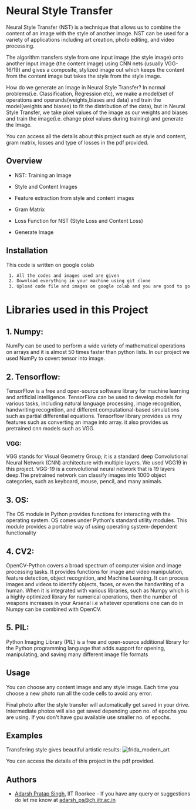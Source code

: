 
# Neural Style Transfer
Neural Style Transfer (NST) is a technique that allows us to combine the content of an image with the style of another image.
NST can be used for a variety of applications including art creation, photo editing, and video processing.

The algorithm transfers style from one input image (the style image) onto another input image (the content image) using CNN nets (usually VGG-16/19) and gives a composite, stylized image out which keeps the content from the content image but takes the style from the style image.

How do we generate an Image in Neural Style Transfer?
In normal problems(i.e. Classification, Regression etc), we make a model(set of operations and operands(weights,biases and data) and train the model(weights and biases) to fit the distribution of the data), but in Neural Style Transfer, we take pixel values of the image as our weights and biases and train the image(i.e. change pixel values during training) and generate the Image. 

You can access all the details about this project such as style and content, gram matrix, losses and type of losses in the pdf provided.





## Overview

- NST: Training an Image

- Style and Content Images

- Feature extraction from style and content images

- Gram Matrix

- Loss Function for NST (Style Loss and Content Loss)

- Generate Image




## Installation

This code is written on google colab

```bash
 1. All the codes and images used are given 
 2. Download everything in your machine using git clone
 3. Upload code file and images on google colab and you are good to go
```
    
# Libraries used in this Project

## 1.  Numpy:

NumPy can be used to perform a wide variety of mathematical operations on arrays and it is almost 50 times faster than python lists. In our project we used NumPy to covert tensor into image.

## 2. Tensorflow:
TensorFlow is a free and open-source software library for machine learning and artificial intelligence.
TensorFlow can be used to develop models for various tasks, including natural language processing, image recognition, handwriting recognition, and different computational-based simulations such as partial differential equations. Tensorflow library provides us mny features such as converting an image into array.
it also provides us pretrained cnn models such as VGG.

### VGG:
VGG stands for Visual Geometry Group; it is a standard deep Convolutional Neural Network (CNN) architecture with multiple layers.
We used VGG19 in this project. VGG-19 is a convolutional neural network that is 19 layers deep.The pretrained network can classify images into 1000 object categories, such as keyboard, mouse, pencil, and many animals.

## 3. OS:
The OS module in Python provides functions for interacting with the operating system. OS comes under Python's standard utility modules. This module provides a portable way of using operating system-dependent functionality

## 4. CV2:
OpenCV-Python covers a broad spectrum of computer vision and image processing tasks. It provides functions for image and video manipulation, feature detection, object recognition, and Machine Learning.  It can process images and videos to identify objects, faces, or even the handwriting of a human. When it is integrated with various libraries, such as Numpy which is a highly optimized library for numerical operations, then the number of weapons increases in your Arsenal i.e whatever operations one can do in Numpy can be combined with OpenCV.

## 5. PIL:
Python Imaging Library (PIL) is a free and open-source additional library for the Python programming language that adds support for opening, manipulating, and saving many different image file formats
## Usage

You can choose any content image and any style image.
Each time you choose a new photo run all the code cells to avoid any error.

Final photo after the style transfer will automatically get saved in your drive. Intermediate photos will also get saved depending upon no. of epochs you are using. If you don't have gpu available use smaller no. of epochs.


## Examples
Transfering style gives beautiful artistic results:
![frida_modern_art](https://github.com/pratapsinghadarsh/neural-style-transfer/assets/139372823/f736b226-9b27-400a-bbae-6551ec710234)

You can access the details of this project in the pdf provided.


## Authors

- [Adarsh Pratap Singh](https://www.github.com/pratapsinghadarsh), IIT Roorkee -  If you have any query or suggestions do let me know at adarsh_ps@ch.iitr.ac.in



